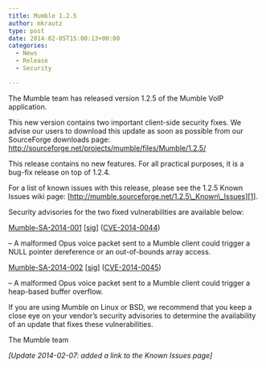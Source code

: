 ```yaml
---
title: Mumble 1.2.5
author: mkrautz
type: post
date: 2014-02-05T15:00:13+00:00
categories:
  - News
  - Release
  - Security

---
```

<img class="alignleft size-full wp-image-232" title="Mumblesoftwarelogo" src="http://mumble.sourceforge.net/w/logo.png" alt="" />The Mumble team has released version 1.2.5 of the Mumble VoIP application.

This new version contains two important client-side security fixes. We advise our users to download this update as soon as possible from our SourceForge downloads page: <http://sourceforge.net/projects/mumble/files/Mumble/1.2.5/>

This release contains no new features. For all practical purposes, it is a bug-fix release on top of 1.2.4.

<!--more-->

For a list of known issues with this release, please see the 1.2.5 Known Issues wiki page: [http://mumble.sourceforge.net/1.2.5\_Known\_Issues][1].

Security advisories for the two fixed vulnerabilities are available below:

[Mumble-SA-2014-001][2] [[sig][3]] ([CVE-2014-0044][4])
     
&#8211; A malformed Opus voice packet sent to a Mumble client could trigger a NULL pointer dereference or an out-of-bounds array access.

[Mumble-SA-2014-002][5] [[sig][6]] ([CVE-2014-0045][7])
     
&#8211; A malformed Opus voice packet sent to a Mumble client could trigger a heap-based buffer overflow.

If you are using Mumble on Linux or BSD, we recommend that you keep a close eye on your vendor&#8217;s security advisories to determine the availability of an update that fixes these vulnerabilities.

The Mumble team

_[Update 2014-02-07: added a link to the Known Issues page]_

 [1]: http://mumble.sourceforge.net/1.2.5_Known_Issues
 [2]: http://mumble.info/security/Mumble-SA-2014-001.txt
 [3]: http://mumble.info/security/Mumble-SA-2014-001.txt.sig
 [4]: http://cve.mitre.org/cgi-bin/cvename.cgi?name=CVE-2014-0044
 [5]: http://mumble.info/security/Mumble-SA-2014-002.txt
 [6]: http://mumble.info/security/Mumble-SA-2014-002.txt.sig
 [7]: http://cve.mitre.org/cgi-bin/cvename.cgi?name=CVE-2014-0045